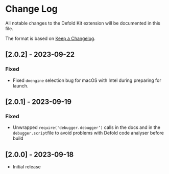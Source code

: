 # Change Log

All notable changes to the Defold Kit extension will be documented in this file.

The format is based on [Keep a Changelog](https://keepachangelog.com/en/1.1.0/).

## [2.0.2] - 2023-09-22

### Fixed

- Fixed `dmengine` selection bug for macOS with Intel during preparing for launch.


## [2.0.1] - 2023-09-19

### Fixed

- Unwrapped `require('debugger.debugger’)` calls in the docs and in the `debugger.script`file to avoid problems with Defold code analyser before build

## [2.0.0] - 2023-09-18

- Initial release
